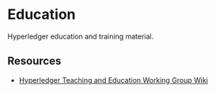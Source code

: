 # Education
Hyperledger education and training material.

## Resources

* [Hyperledger Teaching and Education Working Group Wiki](https://wiki.hyperledger.org/start)
